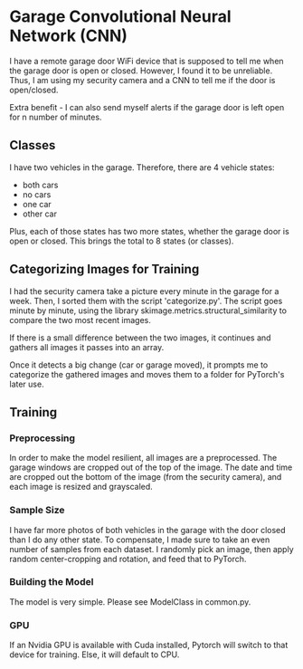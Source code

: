 # Garage Convolutional Neural Network (CNN)

I have a remote garage door WiFi device that is supposed to tell me when the garage door is open or closed. 
However, I found it to be unreliable.  Thus, I am using my security camera and a CNN to tell me if the door is open/closed.

Extra benefit - I can also send myself alerts if the garage door is left open for n number of minutes.

## Classes
I have two vehicles in the garage.  Therefore, there are 4 vehicle states:
* both cars
* no cars
* one car
* other car

Plus, each of those states has two more states, whether the garage door is open or closed.  This brings the total to 8 states (or classes).

## Categorizing Images for Training
I had the security camera take a picture every minute in the garage for a week.  Then, I sorted them with the script 'categorize.py'.  The script goes minute by minute, using the library skimage.metrics.structural_similarity to compare the two most recent images.  

If there is a small difference between the two images, it continues and gathers all images it passes into an array.  

Once it detects a big change (car or garage moved), it prompts me to categorize the gathered images and moves them to a folder for PyTorch's later use.

## Training
### Preprocessing
In order to make the model resilient, all images are a preprocessed.  The garage windows are cropped out of the top of the image. The date and time are cropped out the bottom of the image (from the security camera), and each image is resized and grayscaled.

### Sample Size
I have far more photos of both vehicles in the garage with the door closed than I do any other state.  To compensate, I made sure to take an even number of samples from each dataset.  I randomly pick an image, then apply random center-cropping and rotation, and feed that to PyTorch.

### Building the Model
The model is very simple. Please see ModelClass in common.py. 

### GPU
If an Nvidia GPU is available with Cuda installed, Pytorch will switch to that device for training.  Else, it will default to CPU.